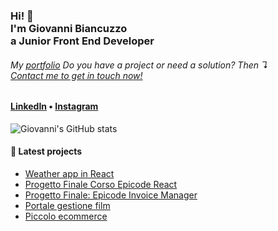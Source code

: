 <h3>Hi! 👋<br>I'm Giovanni Biancuzzo<br>a Junior Front End Developer</h3>

<!--
- 🔭 I’m currently working on ...
- 🌱 I’m currently learning ...
- 👯 I’m looking to collaborate on ...
- 🤔 I’m looking for help with ...
- 💬 Ask me about ...
- 📫 How to reach me: ...
- 😄 Pronouns: ...
- ⚡ Fun fact: ...-->

<h6>My <a href="https://giovannibiancuzzo.github.io./">portfolio</a>
  <!--<br>I have 8 years of tech experience, creating products, content and solutons while providing IT services.<br>-->
Do you have a project or need a solution? Then ↴<br><a href="mailto:giovannibiancuzzo.dev@gmail.com">Contact me to get in touch now!</a></h6>

<h4> <a href="https://www.linkedin.com/in/giovannibiancuzzo/">LinkedIn</a> • <a href="https://www.instagram.com/white.gianni/">Instagram</a></h4>

![Giovanni's GitHub stats](https://github-readme-stats.vercel.app/api?username=GiovanniBiancuzzo&show_icons=true&theme=radical)

<h4>📕 Latest projects</h4>

<!-- BLOG-POST-LIST:START-->
- [Weather app in React](https://weather-app-giovannibiancuzzo.netlify.app/)
- [Progetto Finale Corso Epicode React](https://linkedinreact.netlify.app/)
- [Progetto Finale: Epicode Invoice Manager](https://epicode-invoice-manager.netlify.app/)
- [Portale gestione film](https://epicode-movie-catalogue.netlify.app/)
- [Piccolo ecommerce](https://github.com/GiovanniBiancuzzo/FE07B_progetto_sett11)
<!--
- [Cryptocurrencies I&#39;m Buying in 2022](https://stephenajulu.com/blog/cryptocurrencies-i-m-buying-2022/)
- [20 Things Men Must Do In 2022](https://stephenajulu.com/blog/20-things-men-must-do-in-2022/)
- [How To Buy Your First NFT Web 3.0 Domain: Ethereum Naming Service](https://stephenajulu.com/blog/the-second-way-to-buy-your-first-nft-web-3.0-domain-ethereum-naming-service/)
- [How To Buy Your First NFT Web 3.0 Domain: Unstoppable Domains](https://stephenajulu.com/blog/how-to-buy-your-first-nft-web-3.0-domain/)
BLOG-POST-LIST:END -->
